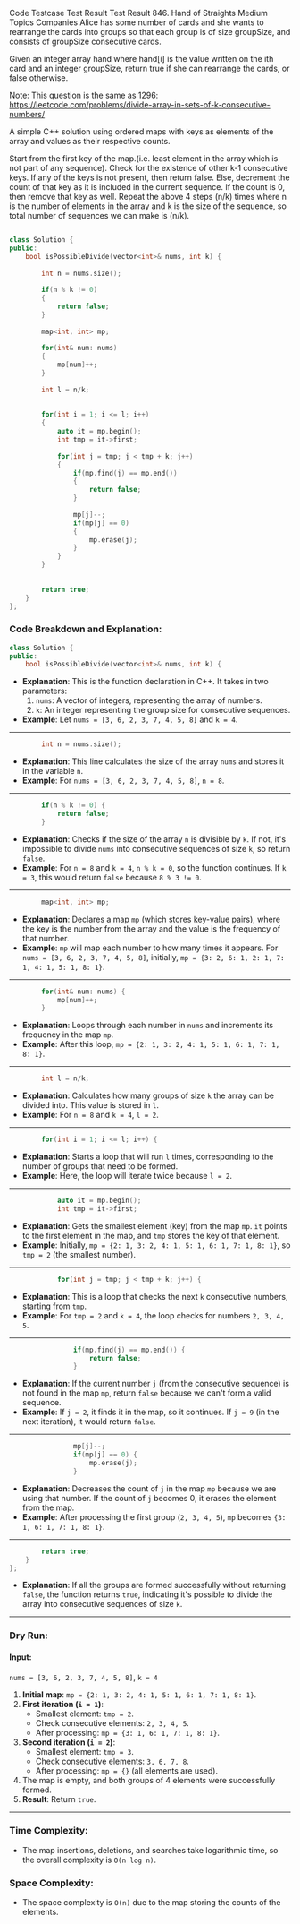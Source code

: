 
Code
Testcase
Test Result
Test Result
846. Hand of Straights
Medium
Topics
Companies
Alice has some number of cards and she wants to rearrange the cards into groups so that each group is of size groupSize, and consists of groupSize consecutive cards.

Given an integer array hand where hand[i] is the value written on the ith card and an integer groupSize, return true if she can rearrange the cards, or false otherwise.

 


 

Note: This question is the same as 1296: https://leetcode.com/problems/divide-array-in-sets-of-k-consecutive-numbers/

A simple C++ solution using ordered maps with keys as elements of the array and values as their respective counts.

Start from the first key of the map.(i.e. least element in the array which is not part of any sequence).
Check for the existence of other k-1 consecutive keys.
If any of the keys is not present, then return false.
Else, decrement the count of that key as it is included in the current sequence. If the count is 0, then remove that key as well.
Repeat the above 4 steps (n/k) times where n is the number of elements in the array and k is the size of the sequence, so total number of sequences we can make is (n/k).

```cpp

class Solution {
public:
    bool isPossibleDivide(vector<int>& nums, int k) {
        
        int n = nums.size();
        
        if(n % k != 0)
        {
            return false;
        }
        
        map<int, int> mp;
        
        for(int& num: nums)
        {
            mp[num]++;
        }
        
        int l = n/k;
        
        
        for(int i = 1; i <= l; i++)
        {
            auto it = mp.begin();
            int tmp = it->first;
            
            for(int j = tmp; j < tmp + k; j++)
            {
                if(mp.find(j) == mp.end())
                {
                    return false;
                }
                
                mp[j]--;
                if(mp[j] == 0)
                {
                    mp.erase(j);
                }
            }
        }
        
        
        return true;
    }
};

```

### Code Breakdown and Explanation:

```cpp
class Solution {
public:
    bool isPossibleDivide(vector<int>& nums, int k) {
```
- **Explanation**: This is the function declaration in C++. It takes in two parameters:
  1. `nums`: A vector of integers, representing the array of numbers.
  2. `k`: An integer representing the group size for consecutive sequences.
- **Example**: Let `nums = [3, 6, 2, 3, 7, 4, 5, 8]` and `k = 4`.

---

```cpp
        int n = nums.size();
```
- **Explanation**: This line calculates the size of the array `nums` and stores it in the variable `n`.
- **Example**: For `nums = [3, 6, 2, 3, 7, 4, 5, 8]`, `n = 8`.

---

```cpp
        if(n % k != 0) {
            return false;
        }
```
- **Explanation**: Checks if the size of the array `n` is divisible by `k`. If not, it's impossible to divide `nums` into consecutive sequences of size `k`, so return `false`.
- **Example**: For `n = 8` and `k = 4`, `n % k = 0`, so the function continues. If `k = 3`, this would return `false` because `8 % 3 != 0`.

---

```cpp
        map<int, int> mp;
```
- **Explanation**: Declares a map `mp` (which stores key-value pairs), where the key is the number from the array and the value is the frequency of that number.
- **Example**: `mp` will map each number to how many times it appears. For `nums = [3, 6, 2, 3, 7, 4, 5, 8]`, initially, `mp = {3: 2, 6: 1, 2: 1, 7: 1, 4: 1, 5: 1, 8: 1}`.

---

```cpp
        for(int& num: nums) {
            mp[num]++;
        }
```
- **Explanation**: Loops through each number in `nums` and increments its frequency in the map `mp`.
- **Example**: After this loop, `mp = {2: 1, 3: 2, 4: 1, 5: 1, 6: 1, 7: 1, 8: 1}`.

---

```cpp
        int l = n/k;
```
- **Explanation**: Calculates how many groups of size `k` the array can be divided into. This value is stored in `l`.
- **Example**: For `n = 8` and `k = 4`, `l = 2`.

---

```cpp
        for(int i = 1; i <= l; i++) {
```
- **Explanation**: Starts a loop that will run `l` times, corresponding to the number of groups that need to be formed.
- **Example**: Here, the loop will iterate twice because `l = 2`.

---

```cpp
            auto it = mp.begin();
            int tmp = it->first;
```
- **Explanation**: Gets the smallest element (key) from the map `mp`. `it` points to the first element in the map, and `tmp` stores the key of that element.
- **Example**: Initially, `mp = {2: 1, 3: 2, 4: 1, 5: 1, 6: 1, 7: 1, 8: 1}`, so `tmp = 2` (the smallest number).

---

```cpp
            for(int j = tmp; j < tmp + k; j++) {
```
- **Explanation**: This is a loop that checks the next `k` consecutive numbers, starting from `tmp`. 
- **Example**: For `tmp = 2` and `k = 4`, the loop checks for numbers `2, 3, 4, 5`.

---

```cpp
                if(mp.find(j) == mp.end()) {
                    return false;
                }
```
- **Explanation**: If the current number `j` (from the consecutive sequence) is not found in the map `mp`, return `false` because we can't form a valid sequence.
- **Example**: If `j = 2`, it finds it in the map, so it continues. If `j = 9` (in the next iteration), it would return `false`.

---

```cpp
                mp[j]--;
                if(mp[j] == 0) {
                    mp.erase(j);
                }
```
- **Explanation**: Decreases the count of `j` in the map `mp` because we are using that number. If the count of `j` becomes 0, it erases the element from the map.
- **Example**: After processing the first group (`2, 3, 4, 5`), `mp` becomes `{3: 1, 6: 1, 7: 1, 8: 1}`.

---

```cpp
        return true;
    }
};
```
- **Explanation**: If all the groups are formed successfully without returning `false`, the function returns `true`, indicating it's possible to divide the array into consecutive sequences of size `k`.

---

### Dry Run:

#### Input:
`nums = [3, 6, 2, 3, 7, 4, 5, 8]`, `k = 4`

1. **Initial map**: `mp = {2: 1, 3: 2, 4: 1, 5: 1, 6: 1, 7: 1, 8: 1}`.
2. **First iteration (`i = 1`)**:
   - Smallest element: `tmp = 2`.
   - Check consecutive elements: `2, 3, 4, 5`.
   - After processing: `mp = {3: 1, 6: 1, 7: 1, 8: 1}`.
3. **Second iteration (`i = 2`)**:
   - Smallest element: `tmp = 3`.
   - Check consecutive elements: `3, 6, 7, 8`.
   - After processing: `mp = {}` (all elements are used).
4. The map is empty, and both groups of 4 elements were successfully formed.
5. **Result**: Return `true`.

---

### Time Complexity:
- The map insertions, deletions, and searches take logarithmic time, so the overall complexity is `O(n log n)`.

### Space Complexity:
- The space complexity is `O(n)` due to the map storing the counts of the elements.
